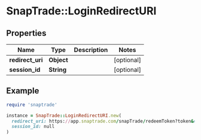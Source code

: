 # SnapTrade::LoginRedirectURI

## Properties

| Name | Type | Description | Notes |
| ---- | ---- | ----------- | ----- |
| **redirect_uri** | **Object** |  | [optional] |
| **session_id** | **String** |  | [optional] |

## Example

```ruby
require 'snaptrade'

instance = SnapTrade::LoginRedirectURI.new(
  redirect_uri: https://app.snaptrade.com/snapTrade/redeemToken?token&#x3D;this$token1does2ntactu4allyexist&#x3D;&#x3D;&amp;clientId&#x3D;example,
  session_id: null
)
```

